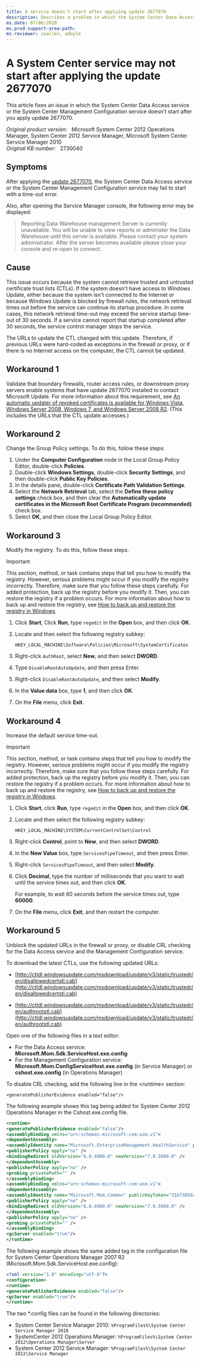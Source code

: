 ```yaml
---
title: A service doesn't start after applying update 2677070
description: Describes a problem in which the System Center Data Access service or the System Center Management Configuration service doesn't start with a time-out error.
ms.date: 07/06/2020
ms.prod-support-area-path:
ms.reviewer: cwallen, adoyle
---
```

# A System Center service may not start after applying the update 2677070

This article fixes an issue in which the System Center Data Access service or the System Center Management Configuration service doesn't start after you apply update 2677070.

_Original product version:_ &nbsp; Microsoft System Center 2012 Operations Manager, System Center 2012 Service Manager, Microsoft System Center Service Manager 2010  
_Original KB number:_ &nbsp; 2730040

## Symptoms

After applying the [update 2677070](https://support.microsoft.com/help/2677070), the System Center Data Access service or the System Center Management Configuration service may fail to start with a time-out error.

Also, after opening the Service Manager console, the following error may be displayed:

> Reporting Data Warehouse management Server is currently unavailable. You will be unable to view reports or administer the Data Warehouse until this server is available. Please contact your system administrator. After the server becomes available please close your console and re-open to connect.

## Cause

This issue occurs because the system cannot retrieve trusted and untrusted certificate trust lists (CTLs). If the system doesn't have access to Windows Update, either because the system isn't connected to the Internet or because Windows Update is blocked by firewall rules, the network retrieval times out before the service can continue its startup procedure. In some cases, this network retrieval time-out may exceed the service startup time-out of 30 seconds. If a service cannot report that startup completed after 30 seconds, the service control manager stops the service.

The URLs to update the CTL changed with this update. Therefore, if previous URLs were hard-coded as exceptions in the firewall or proxy, or if there is no Internet access on the computer, the CTL cannot be updated.

## Workaround 1

Validate that boundary firewalls, router access rules, or downstream proxy servers enable systems that have update 2677070 installed to contact Microsoft Update. For more information about this requirement, see [An automatic updater of revoked certificates is available for Windows Vista, Windows Server 2008, Windows 7, and Windows Server 2008 R2](https://support.microsoft.com/help/2677070). (This includes the URLs that the CTL update accesses.)

## Workaround 2

Change the Group Policy settings. To do this, follow these steps:

1. Under the **Computer Configuration** node in the Local Group Policy Editor, double-click **Policies**.
2. Double-click **Windows Settings**, double-click **Security Settings**, and then double-click **Public Key Policies**.
3. In the details pane, double-click **Certificate Path Validation Settings**.
4. Select the **Network Retrieval** tab, select the **Define these policy settings** check box, and then clear the **Automatically update certificates in the Microsoft Root Certificate Program (recommended)** check box.
5. Select **OK**, and then close the Local Group Policy Editor.

## Workaround 3

Modify the registry. To do this, follow these steps.

> [!IMPORTANT]
> This section, method, or task contains steps that tell you how to modify the registry. However, serious problems might occur if you modify the registry incorrectly. Therefore, make sure that you follow these steps carefully. For added protection, back up the registry before you modify it. Then, you can restore the registry if a problem occurs. For more information about how to back up and restore the registry, see [How to back up and restore the registry in Windows](https://support.microsoft.com/help/322756).

1. Click **Start**, Click **Run**, type `regedit` in the **Open** box, and then click **OK**.
2. Locate and then select the following registry subkey:

   `HKEY_LOCAL_MACHINE\Software\Policies\Microsoft\SystemCertificates`

3. Right-click `AuthRoot`, select **New**, and then select **DWORD**.
4. Type `DisableRootAutoUpdate`, and then press Enter.
5. Right-click `DisableRootAutoUpdate`, and then select **Modify**.
6. In the **Value data** box, type **1**, and then click **OK**.
7. On the **File** menu, click **Exit**.

## Workaround 4

Increase the default service time-out.

> [!IMPORTANT]
> This section, method, or task contains steps that tell you how to modify the registry. However, serious problems might occur if you modify the registry incorrectly. Therefore, make sure that you follow these steps carefully. For added protection, back up the registry before you modify it. Then, you can restore the registry if a problem occurs. For more information about how to back up and restore the registry, see [How to back up and restore the registry in Windows](https://support.microsoft.com/help/322756).

1. Click **Start**, click **Run**, type `regedit` in the **Open** box, and then click **OK**.
2. Locate and then select the following registry subkey:

   `HKEY_LOCAL_MACHINE\SYSTEM\CurrentControlSet\Control`

3. Right-click **Control**, point to **New**, and then select **DWORD**.
4. In the **New Value** box, type `ServicesPipeTimeout`, and then press Enter.
5. Right-click `ServicesPipeTimeout`, and then select **Modify**.
6. Click **Decimal**, type the number of milliseconds that you want to wait until the service times out, and then click **OK**.

   For example, to wait 60 seconds before the service times out, type **60000**.

7. On the **File** menu, click **Exit**, and then restart the computer.

## Workaround 5

Unblock the updated URLs in the firewall or proxy, or disable CRL checking for the Data Access service and the Management Configuration service.

To download the latest CTLs, use the following updated URLs:

- [http://ctldl.windowsupdate.com/msdownload/update/v3/static/trustedr/en/disallowedcertstl.cab](http://ctldl.windowsupdate.com/msdownload/update/v3/static/trustedr/en/disallowedcertstl.cab)

- [http://ctldl.windowsupdate.com/msdownload/update/v3/static/trustedr/en/authrootstl.cab](http://ctldl.windowsupdate.com/msdownload/update/v3/static/trustedr/en/authrootstl.cab)

Open one of the following files in a text editor:

- For the Data Access service: **Microsoft.Mom.Sdk.ServiceHost.exe.config**
- For the Management Configuration service: **Microsoft.Mom.ConfigServiceHost.exe.config** (in Service Manager) or **cshost.exe.config** (in Operations Manager)

To disable CRL checking, add the following line in the \<runtime> section:

`<generatePublisherEvidence enabled="false"/>`

The following example shows this tag being added for System Center 2012 Operations Manager in the Cshost.exe.config file.

```xml
<runtime>
<generatePublisherEvidence enabled="false"/>  
<assemblyBinding xmlns="urn:schemas-microsoft-com:asm.v1">
<dependentAssembly>
<assemblyIdentity name="Microsoft.EnterpriseManagement.HealthService" publicKeyToken="31bf3856ad364e35" />
<publisherPolicy apply="no" />
<bindingRedirect oldVersion="6.0.4900.0" newVersion="7.0.5000.0" />
</dependentAssembly>
<publisherPolicy apply="no" />
<probing privatePath="" />
</assemblyBinding>
<assemblyBinding xmlns="urn:schemas-microsoft-com:asm.v1">
<dependentAssembly>
<assemblyIdentity name="Microsoft.Mom.Common" publicKeyToken="31bf3856ad364e35" />
<publisherPolicy apply="no" />
<bindingRedirect oldVersion="6.0.4900.0" newVersion="7.0.5000.0" />
</dependentAssembly>
<publisherPolicy apply="no" />
<probing privatePath="" />
</assemblyBinding>
<gcServer enabled="true"/>
</runtime>
```

The following example shows the same added tag in the configuration file for System Center Operations Manager 2007 R2 (Microsoft.Mom.Sdk.ServiceHost.exe.config):

```xml
<?xml version="1.0" encoding="utf-8"?>
<configuration>
<runtime>
<generatePublisherEvidence enabled="false"/>  
<gcServer enabled="true"/>
</runtime>
```

The two \*.config files can be found in the following directories:

- System Center Service Manager 2010: `%ProgramFiles%\System Center Service Manager 2010`
- SystemCenter 2012 Operations Manager: `%ProgramFiles%\System Center 2012\Operations Manager\Server`
- System Center 2012 Service Manager: `%ProgramFiles%\System Center 2012\Service Manager`
